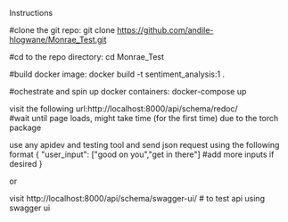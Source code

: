 Instructions

#clone the git repo:
git clone https://github.com/andile-hlogwane/Monrae_Test.git

#cd to the repo directory:
cd Monrae_Test

#build docker image:
docker build -t sentiment_analysis:1 .

#ochestrate and spin up docker containers:
docker-compose up

visit the following url:http://localhost:8000/api/schema/redoc/   
#wait until page loads, might take time (for the first time) due to the torch package

use any apidev and testing tool and send json request using the following format
{
    "user_input": ["good on you","get in there"]   #add more inputs if desired
}

or 

visit http://localhost:8000/api/schema/swagger-ui/ # to test api using swagger ui
